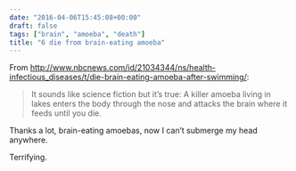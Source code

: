 ```yaml
---
date: "2016-04-06T15:45:08+00:00"
draft: false
tags: ["brain", "amoeba", "death"]
title: "6 die from brain-eating amoeba"
---
```

From http://www.nbcnews.com/id/21034344/ns/health-infectious_diseases/t/die-brain-eating-amoeba-after-swimming/:

>It sounds like science fiction but it’s true: A killer amoeba living in lakes enters the body through the nose and attacks the brain where it feeds until you die.

Thanks a lot, brain-eating amoebas, now I can’t submerge my head anywhere.

Terrifying.

